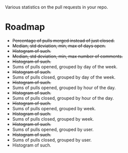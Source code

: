 Various statistics on the pull requests in your repo.

# Roadmap

* ~~Percentage of pulls merged instead of just closed.~~
* ~~Median, std deviation, min, max of days open.~~
* ~~Histogram of such.~~
* ~~Median, std deviation, min, max number of comments.~~
* ~~Histogram of such.~~
* Sums of pulls opened, grouped by day of the week.
* ~~Histogram of such.~~
* Sums of pulls closed, grouped by day of the week.
* ~~Histogram of such.~~
* Sums of pulls opened, grouped by hour of the day.
* ~~Histogram of such.~~
* Sums of pulls closed, grouped by hour of the day.
* ~~Histogram of such.~~
* Sums of pulls opened, grouped by week.
* ~~Histogram of such.~~
* Sums of pulls closed, grouped by week.
* ~~Histogram of such.~~
* Sums of pulls opened, grouped by user.
* ~~Histogram of such.~~
* Sums of pulls closed, grouped by user.
* Histogram of such.

